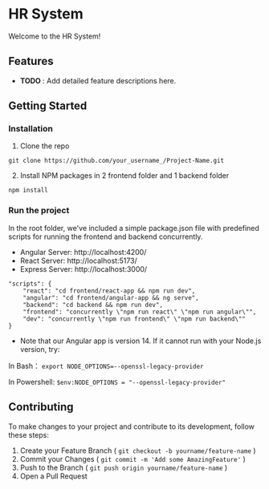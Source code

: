 # HR System

Welcome to the HR System!

## Features

- **TODO** : Add detailed feature descriptions here.

## Getting Started

### Installation

1. Clone the repo

```
git clone https://github.com/your_username_/Project-Name.git
```

2. Install NPM packages in 2 frontend folder and 1 backend folder

```
npm install
```

### Run the project

In the root folder, we've included a simple package.json file with predefined scripts for running the frontend and backend concurrently.

- Angular Server: http://localhost:4200/
- React Server: http://localhost:5173/
- Express Server: http://localhost:3000/

```
"scripts": {
    "react": "cd frontend/react-app && npm run dev",
    "angular": "cd frontend/angular-app && ng serve",
    "backend": "cd backend && npm run dev",
    "frontend": "concurrently \"npm run react\" \"npm run angular\"",
    "dev": "concurrently \"npm run frontend\" \"npm run backend\""
}
```

- Note that our Angular app is version 14. If it cannot run with your Node.js version, try:

In Bash：
`export NODE_OPTIONS=--openssl-legacy-provider`

In Powershell:
`$env:NODE_OPTIONS = "--openssl-legacy-provider"`

###

## Contributing

To make changes to your project and contribute to its development, follow these steps:

1. Create your Feature Branch ( `git checkout -b yourname/feature-name` )
2. Commit your Changes ( `git commit -m 'Add some AmazingFeature'` )
3. Push to the Branch ( `git push origin yourname/feature-name` )
4. Open a Pull Request
